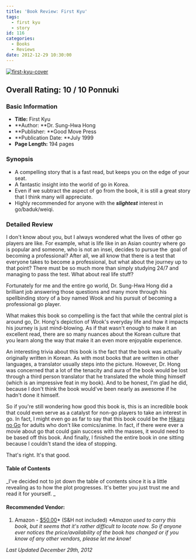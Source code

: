 ```yaml
---
title: 'Book Review: First Kyu'
tags:
  - first kyu
  - story
id: 116
categories:
  - Books
  - Reviews
date: 2012-12-29 10:30:00
---
```


[![first-kyu-cover](http://www.bengozen.com/wp-content/uploads/2010/09/first-kyu-cover.jpg)](http://www.bengozen.com/wp-content/uploads/2010/09/first-kyu-cover.jpg)

## Overall Rating: 10 / 10 Ponnuki

### Basic Information

*   **Title:** First Kyu
*   **Author: **Dr. Sung-Hwa Hong
*   **Publisher: **Good Move Press
*   **Publication Date: **July 1999
*   **Page Length:** 194 pages

### Synopsis

*   A compelling story that is a fast read, but keeps you on the edge of your seat.
*   A fantastic insight into the world of go in Korea.
*   Even if we subtract the aspect of go from the book, it is still a great story that I think many will appreciate.
*   Highly recommended for anyone with the _**slightest**_ interest in go/baduk/weiqi.
<!--more-->

### Detailed Review

I don't know about you, but I always wondered what the lives of other go players are like. For example, what is life like in an Asian country where go is popular and someone, who is not an insei, decides to pursue the  goal of becoming a professional? After all, we all know that there is a test that everyone takes to become a professional, but what about the journey up to that point? There must be so much more than simply studying 24/7 and managing to pass the test. What about real life stuff?

Fortunately for me and the entire go world, Dr. Sung-Hwa Hong did a brilliant job answering those questions and many more through his spellbinding story of a boy named Wook and his pursuit of becoming a professional go player.

What makes this book so compelling is the fact that while the central plot is around go, Dr. Hong's depiction of Wook's everyday life and how it impacts his journey is just mind-blowing. As if that wasn't enough to make it an excellent read, there are so many nuances about the Korean culture that you learn along the way that make it an even more enjoyable experience.

An interesting trivia about this book is the fact that the book was actually originally written in Korean. As with most books that are written in other languages, a translator usually steps into the picture. However, Dr. Hong was concerned that a lot of the tenacity and aura of the book would be lost through a third person translator that he translated the whole thing himself (which is an impressive feat in my book). And to be honest, I'm glad he did, because I don't think the book would've been nearly as awesome if he hadn't done it himself.

So if you're still wondering how good this book is, this is an incredible book that could even serve as a catalyst for non-go players to take an interest in go. In fact, I might even go as far to say that this book could be the [Hikaru no Go](http://en.wikipedia.org/wiki/Hikaru_no_Go "Hikaru no Go Wiki") for adults who don't like comics/anime. In fact, if there were ever a movie about go that could gain success with the masses, it would need to be based off this book. And finally, I finished the entire book in one sitting because I couldn't stand the idea of stopping.

That's right. It's that good.

#### Table of Contents

_I've decided not to jot down the table of contents since it is a little revealing as to how the plot progresses. It's better you just trust me and read it for yourself. _

#### Recommended Vendor:

1.  Amazon - [$50.00](http://www.amazon.com/gp/product/0964479699/ref=as_li_qf_sp_asin_tl?ie=UTF8&amp;tag=be09a-20&amp;linkCode=as2&amp;camp=1789&amp;creative=9325&amp;creativeASIN=0964479699)* (S&amp;H not included)
_*Amazon used to carry this book, but it seems that it's rather difficult to locate now. So if anyone ever notices the price/availability of the book has changed or if you know of any other vendors, please let me know!_

_Last Updated December 29th, 2012_